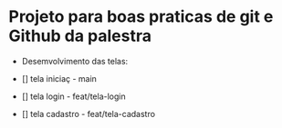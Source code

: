 # Projeto para boas praticas de git e Github da palestra

- Desemvolvimento das telas:

- [] tela iniciaç - main

- [] tela login - feat/tela-login

- [] tela cadastro - feat/tela-cadastro